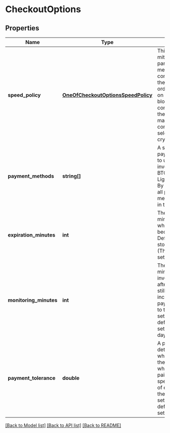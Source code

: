 # CheckoutOptions

## Properties
Name | Type | Description | Notes
------------ | ------------- | ------------- | -------------
**speed_policy** | [**OneOfCheckoutOptionsSpeedPolicy**](OneOfCheckoutOptionsSpeedPolicy.md) | This is a risk mitigation parameter for the merchant to configure how they want to fulfill orders depending on the number of block confirmations for the transaction made by the consumer on the selected cryptocurrency | [optional] 
**payment_methods** | **string[]** | A specific set of payment methods to use for this invoice (ie. BTC, BTC-LightningNetwork). By default, select all payment methods activated in the store. | [optional] 
**expiration_minutes** | **int** | The number of minutes after which an invoice becomes expired. Default to the store&#x27;s settings. (The default store settings is 15) | [optional] 
**monitoring_minutes** | **int** | The number of minutes after an invoice expired after which we are still monitoring for incoming payments. Default to the store&#x27;s settings. (The default store settings is 1440, 1 day) | [optional] 
**payment_tolerance** | **double** | A percentage determining whether to count the invoice as paid when the invoice is paid within the specified margin of error. Default to the store&#x27;s settings. (The default store settings is 100) | [optional] 

[[Back to Model list]](../../README.md#documentation-for-models) [[Back to API list]](../../README.md#documentation-for-api-endpoints) [[Back to README]](../../README.md)

